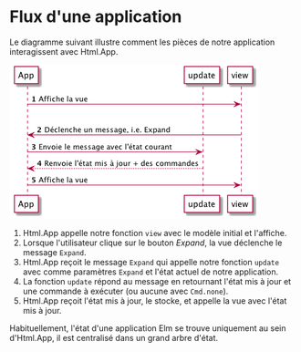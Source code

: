 # Flux d'une application

Le diagramme suivant illustre comment les pièces de notre application interagissent avec Html.App.

![Flux](04-flux.png)

1. Html.App appelle notre fonction `view` avec le modèle initial et l'affiche.
1. Lorsque l'utilisateur clique sur le bouton _Expand_, la vue déclenche le message `Expand`.
1. Html.App reçoit le message `Expand` qui appelle notre fonction `update` avec comme paramètres `Expand` et l'état actuel de notre application.
1. La fonction `update` répond au message en retournant l'état mis à jour et une commande à exécuter (ou aucune avec `Cmd.none`).
1. Html.App reçoit l'état mis à jour, le stocke, et appelle la vue avec l'état mis à jour.

Habituellement, l'état d'une application Elm se trouve uniquement au sein d'Html.App, il est centralisé dans un grand arbre d'état.

